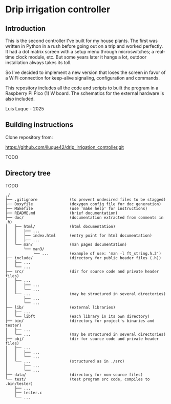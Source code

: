 # Drip irrigation controller

## Introduction

This is the second controller I've built for my house plants.
The first was written in Python in a rush before going out on
a trip and worked perfectly. It had a dot matrix screen with
a setup menu through microswitches; a real-time clock module,
etc. But some years later it hangs a lot, outdoor installation
always takes its toll.

So I've decided to implement a new version that loses the screen
in favor of a WiFi connection for keep-alive signaling,
configuration and commands.

This repository includes all the code and scripts to built the
program in a Raspberry Pi Pico (1) W board. The schematics for
the external hardware is also included.

Luis Luque - 2025

## Building instructions

Clone repository from:

https://github.com/lluque42/drip_irrigation_controller.git



TODO



## Directory tree

TODO


    ./  
    ├── .gitignore				(to prevent undesired files to be stagged)
    ├── Doxyfile				(doxygen config file for doc generation)  
    ├── Makefile				(use 'make help' for instructions)  
    ├── README.md				(brief documentation)  
    ├── doc/					(documentation extracted from comments in .h)  
    │   ├── html/				(html documentation)  
    │   │   ├── ...  
    │   │   ├── index.html		(entry point for html documentation)  
    │   │   ├── ...  
    │   └── man/				(man pages documentation)  
    │       └── man3/  
    │           └── ...			(example of use: 'man -l ft_string.h.3')  
    ├── include/				(directory for public header files (.h))  
    │   ├── ...  
    │   └── ...  
    ├── src/					(dir for source code and private header files)  
    │   ├── ...  
    │   │   ├── ...  				
    │   │   └── ...  
    │   └── ...					(may be structured in several directories)  
    │       ├── ...  
    │       └── ...  
    ├── lib/					(external libraries)  
    │   ├── ...  
    │   └── libft				(each library in its own directory)  
    ├── bin/					(directory for project's binaries and tester)  
    │   ├── ...  
    │   └── ...					(may be structured in several directories)  
    ├── obj/					(dir for source code and private header files)  
    │   ├── ...  
    │   │   ├── ...  
    │   │   └── ...  
    │   └── ...					(structured as in ./src)  
    │       ├── ...  
    │       └── ...  
    ├── data/					(directory for non-source files)  
    └── test/					(test program src code, compiles to .bin/tester)
        ├── ...  
        ├── tester.c  
        └── ...  

